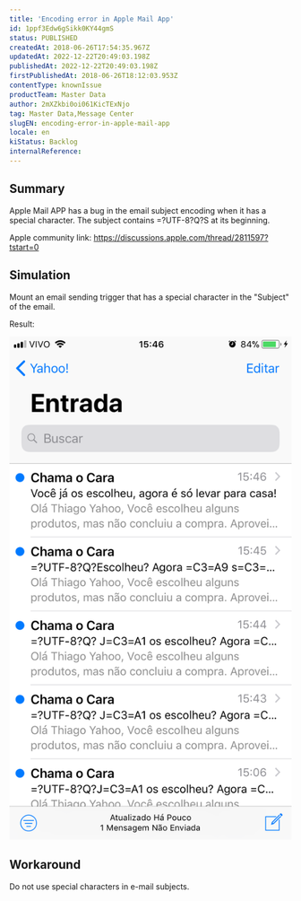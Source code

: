 ```yaml
---
title: 'Encoding error in Apple Mail App'
id: 1ppf3Edw6gSikk0KY44gmS
status: PUBLISHED
createdAt: 2018-06-26T17:54:35.967Z
updatedAt: 2022-12-22T20:49:03.198Z
publishedAt: 2022-12-22T20:49:03.198Z
firstPublishedAt: 2018-06-26T18:12:03.953Z
contentType: knownIssue
productTeam: Master Data
author: 2mXZkbi0oi061KicTExNjo
tag: Master Data,Message Center
slugEN: encoding-error-in-apple-mail-app
locale: en
kiStatus: Backlog
internalReference: 
---
```


## Summary

Apple Mail APP has a bug in the email subject encoding when it has a special character. The subject contains =?UTF-8?Q?S at its beginning.

Apple community link:
https://discussions.apple.com/thread/2811597?tstart=0

## Simulation

Mount an email sending trigger that has a special character in the "Subject" of the email.

Result:

![png](https://raw.githubusercontent.com/vtexdocs/known-issues/refs/heads/main/docs/en/known-issues/Master%20Data/encoding-error-in-apple-mail-app_1.png)

## Workaround

Do not use special characters in e-mail subjects.


